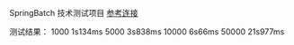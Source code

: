 SpringBatch 技术测试项目
[参考连接](https://www.cnblogs.com/jian0110/p/10838744.html)

测试结果：
1000  1s134ms
5000  3s838ms
10000 6s66ms
50000 21s977ms